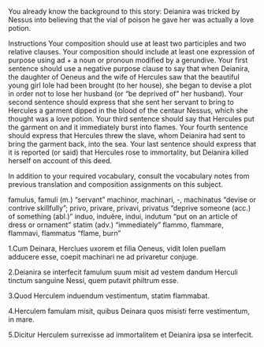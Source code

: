 You already know the background to this story: Deianira was tricked by Nessus into believing that the vial of poison he gave her was actually a love potion.


Instructions
Your composition should use at least two participles and two relative clauses.
Your composition should include at least one expression of purpose using ad + a noun or pronoun modified by a gerundive.
Your first sentence should use a negative purpose clause to say that when Deianira, the daughter of Oeneus and the wife of Hercules saw that the beautiful young girl Iole had been brought (to her house), she began to devise a plot in order not to lose her husband (or “be deprived of” her husband).
Your second sentence should express that she sent her servant to bring to Hercules a garment dipped in the blood of the centaur Nessus, which she thought was a love potion.
Your third sentence should say that Hercules put the garment on and it immediately burst into flames.
Your fourth sentence should express that Hercules threw the slave, whom Deianira had sent to bring the garment back, into the sea.
Your last sentence should express that it is reported (or said) that Hercules rose to immortality, but Deianira killed herself on account of this deed.

In addition to your required vocabulary, consult the vocabulary notes from previous translation and composition assignments on this subject.

famulus, famuli (m.) “servant”
machinor, machinari, -, machinatus “devise or contrive skillfully”;
privo, privare, privavi, privatus “deprive someone (acc.) of something (abl.)”
induo, induĕre, indui, indutum “put on an article of dress or ornament”
statim (adv.) “immediately”
flammo, flammare, flammavi, flammatus “flame, burn”

1.Cum Deinara, Herclues uxorem et filia Oeneus, vidit Iolen puellam adducere esse, coepit machinari ne ad privaretur conjuge.  

2.Deianira se interfecit famulum suum misit ad vestem dandum Herculi tinctum sanguine Nessi, quem putavit philtrum esse. 

3.Quod Herculem induendum vestimentum, statim flammabat. 

4.Herculem famulam misit, quibus Deinara quos misisti ferre vestimentum, in mare. 

5.Dicitur Herculem surrexisse ad immortalitem et Deianira ipsa se interfecit. 

